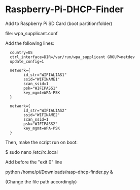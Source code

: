 # Raspberry-Pi-DHCP-Finder


Add to Raspberry Pi SD Card (boot partition/folder)


file: wpa_supplicant.conf


Add the following lines:


      country=US
      ctrl_interface=DIR=/var/run/wpa_supplicant GROUP=netdev
      update_config=1
      
      network={
            id_str="WIFIALIAS1"
            ssid="WIFINAME1"
            scan_ssid=1
            psk="WIFIPASS1"
            key_mgmt=WPA-PSK
      }
      
      network={
            id_str="WIFIALIAS2"
            ssid="WIFINAME2"
            scan_ssid=1
            psk="WIFIPASS2"
            key_mgmt=WPA-PSK
      }
      
      
Then, make the script run on boot:


$ sudo nano /etc/rc.local


Add before the "exit 0" line


python /home/pi/Downloads/rasp-dhcp-finder.py &

(Change the file path accordingly)
